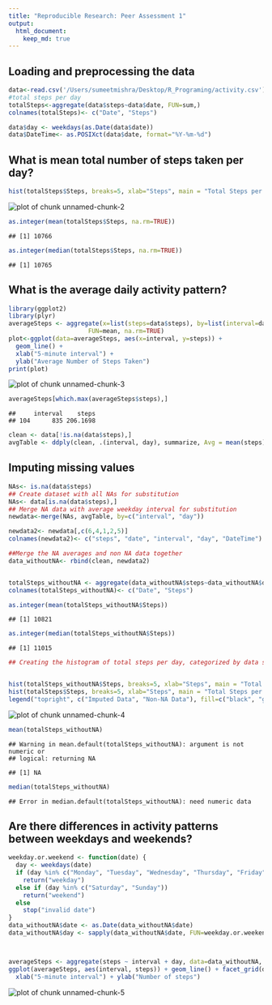 ```yaml
---
title: "Reproducible Research: Peer Assessment 1"
output: 
  html_document:
    keep_md: true
---
```



## Loading and preprocessing the data

```r
data<-read.csv('/Users/sumeetmishra/Desktop/R_Programing/activity.csv')
#total steps per day
totalSteps<-aggregate(data$steps~data$date, FUN=sum,)
colnames(totalSteps)<- c("Date", "Steps")

data$day <- weekdays(as.Date(data$date))
data$DateTime<- as.POSIXct(data$date, format="%Y-%m-%d")
```

## What is mean total number of steps taken per day?

```r
hist(totalSteps$Steps, breaks=5, xlab="Steps", main = "Total Steps per Day")
```

![plot of chunk unnamed-chunk-2](figure/unnamed-chunk-2-1.png)

```r
as.integer(mean(totalSteps$Steps, na.rm=TRUE))
```

```
## [1] 10766
```

```r
as.integer(median(totalSteps$Steps, na.rm=TRUE))
```

```
## [1] 10765
```

## What is the average daily activity pattern?

```r
library(ggplot2)
library(plyr)
averageSteps <- aggregate(x=list(steps=data$steps), by=list(interval=data$interval),
                      FUN=mean, na.rm=TRUE)
plot<-ggplot(data=averageSteps, aes(x=interval, y=steps)) +
  geom_line() +
  xlab("5-minute interval") +
  ylab("Average Number of Steps Taken")
print(plot)
```

![plot of chunk unnamed-chunk-3](figure/unnamed-chunk-3-1.png)

```r
averageSteps[which.max(averageSteps$steps),]
```

```
##     interval    steps
## 104      835 206.1698
```

```r
clean <- data[!is.na(data$steps),]
avgTable <- ddply(clean, .(interval, day), summarize, Avg = mean(steps))
```
## Imputing missing values

```r
NAs<- is.na(data$steps)
## Create dataset with all NAs for substitution
NAs<- data[is.na(data$steps),]
## Merge NA data with average weekday interval for substitution
newdata<-merge(NAs, avgTable, by=c("interval", "day"))

newdata2<- newdata[,c(6,4,1,2,5)]
colnames(newdata2)<- c("steps", "date", "interval", "day", "DateTime")

##Merge the NA averages and non NA data together
data_withoutNA<- rbind(clean, newdata2)


totalSteps_withoutNA <- aggregate(data_withoutNA$steps~data_withoutNA$date, FUN=sum)
colnames(totalSteps_withoutNA)<- c("Date", "Steps")

as.integer(mean(totalSteps_withoutNA$Steps))
```

```
## [1] 10821
```

```r
as.integer(median(totalSteps_withoutNA$Steps))
```

```
## [1] 11015
```

```r
## Creating the histogram of total steps per day, categorized by data set to show impact


hist(totalSteps_withoutNA$Steps, breaks=5, xlab="Steps", main = "Total Steps per Day with NAs Fixed", col="Black")
hist(totalSteps$Steps, breaks=5, xlab="Steps", main = "Total Steps per Day with NAs Fixed", col="Grey", add=T)
legend("topright", c("Imputed Data", "Non-NA Data"), fill=c("black", "grey") )
```

![plot of chunk unnamed-chunk-4](figure/unnamed-chunk-4-1.png)

```r
mean(totalSteps_withoutNA)
```

```
## Warning in mean.default(totalSteps_withoutNA): argument is not numeric or
## logical: returning NA
```

```
## [1] NA
```

```r
median(totalSteps_withoutNA)
```

```
## Error in median.default(totalSteps_withoutNA): need numeric data
```

## Are there differences in activity patterns between weekdays and weekends?

```r
weekday.or.weekend <- function(date) {
  day <- weekdays(date)
  if (day %in% c("Monday", "Tuesday", "Wednesday", "Thursday", "Friday"))
    return("weekday")
  else if (day %in% c("Saturday", "Sunday"))
    return("weekend")
  else
    stop("invalid date")
}
data_withoutNA$date <- as.Date(data_withoutNA$date)
data_withoutNA$day <- sapply(data_withoutNA$date, FUN=weekday.or.weekend)



averageSteps <- aggregate(steps ~ interval + day, data=data_withoutNA, mean)
ggplot(averageSteps, aes(interval, steps)) + geom_line() + facet_grid(day ~ .) +
  xlab("5-minute interval") + ylab("Number of steps")
```

![plot of chunk unnamed-chunk-5](figure/unnamed-chunk-5-1.png)
